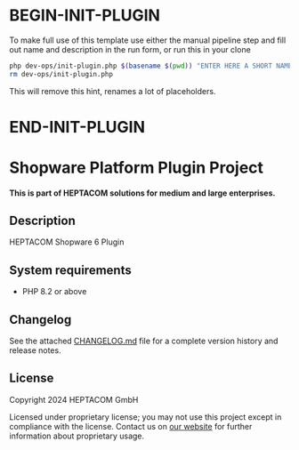 # BEGIN-INIT-PLUGIN
To make full use of this template use either the manual pipeline step and fill out name and description in the run form,
or run this in your clone
```bash
php dev-ops/init-plugin.php $(basename $(pwd)) "ENTER HERE A SHORT NAME" "ENTER HERE A SHORT DESCRIPTION"
rm dev-ops/init-plugin.php
```
This will remove this hint, renames a lot of placeholders.
# END-INIT-PLUGIN

# Shopware Platform Plugin Project
#### This is part of HEPTACOM solutions for medium and large enterprises.

## Description

HEPTACOM Shopware 6 Plugin


## System requirements

* PHP 8.2 or above


## Changelog

See the attached [CHANGELOG.md](./CHANGELOG.md) file for a complete version history and release notes.


## License

Copyright 2024 HEPTACOM GmbH

Licensed under proprietary license; you may not use this project except in compliance with the license.
Contact us on [our website](https://www.heptacom.de) for further information about proprietary usage.
